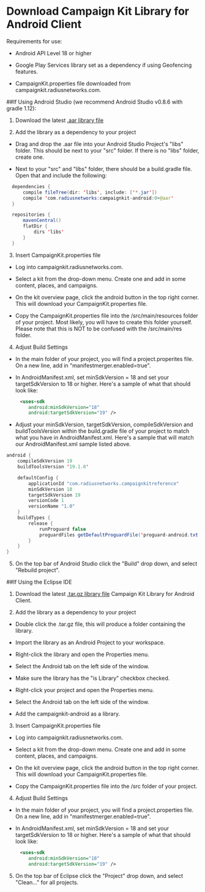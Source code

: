 
# Download Campaign Kit Library for Android Client

Requirements for use: 

* Android API Level 18 or higher

* Google Play Services library set as a dependency if using Geofencing features.

* CampaignKit.properties file downloaded from campaignkit.radiusnetworks.com.





##If Using Android Studio (we recommend Android Studio v0.8.6 with gradle 1.12):


1) Download the latest [.aar library file](https://github.com/RadiusNetworks/campaignkit-android/releases)
 

2) Add the library as a dependency to your project

 * Drag and drop the .aar file into your Android Studio Project's "libs" folder. This should be next to your "src" folder. If there is no "libs" folder, create one. 

 * Next to your "src" and "libs" folder, there should be a build.gradle file. Open that and include the following:

```java
  dependencies {
      compile fileTree(dir: 'libs', include: ['*.jar'])
      compile 'com.radiusnetworks:campaignkit-android:0+@aar'
  }

  repositories {
      mavenCentral()
      flatDir {
          dirs 'libs'
      }
  }
```


3) Insert CampaignKit.properties file

 * Log into campaignkit.radiusnetworks.com.

 * Select a kit from the drop-down menu. Create one and add in some content, places, and campaigns.

 * On the kit overview page, click the android button in the top right corner. This will download your CampaignKit.properties file.

 * Copy the CampaignKit.properties file into the /src/main/resources folder of your project. Most likely, you will have to create this folder yourself. Please note that this is NOT to be confused with the /src/main/res folder.


4) Adjust Build Settings

 * In the main folder of your project, you will find a project.properites file. On a new line, add in "manifestmerger.enabled=true".

 * In AndroidManifest.xml, set minSdkVersion = 18 and set your targetSdkVersion to 18 or higher. Here's a sample of what that should look like:

```xml
     <uses-sdk
        android:minSdkVersion="18"
        android:targetSdkVersion="19" />
```
 * Adjust your minSdkVersion, targetSdkVersion, compileSdkVersion and buildToolsVersion within the build.gradle file of your project to match what you have in AndroidManifest.xml. Here's a sample that will match our AndroidManifest.xml sample listed above.

```java
android {
    compileSdkVersion 19
    buildToolsVersion '19.1.0'

    defaultConfig {
        applicationId "com.radiusnetworks.campaignkitreference"
        minSdkVersion 18
        targetSdkVersion 19
        versionCode 1
        versionName "1.0"
    }
    buildTypes {
        release {
            runProguard false
            proguardFiles getDefaultProguardFile('proguard-android.txt'), 'proguard-rules.pro'
        }
    }
}
```


5)  On the top bar of Android Studio click the "Build" drop down, and select "Rebuild project".






##If Using the Eclipse IDE


1) Download the latest [.tar.gz library file](https://github.com/RadiusNetworks/campaignkit-android/releases) Campaign Kit Library for Android Client.
 

2) Add the library as a dependency to your project

 * Double click the .tar.gz file, this will produce a folder containing the library.

 * Import the library as an Android Project to your workspace.

 * Right-click the library and open the Properties menu.

 * Select the Android tab on the left side of the window.

 * Make sure the library has the "is Library" checkbox checked.

 * Right-click your project and open the Properties menu.

 * Select the Android tab on the left side of the window.

 * Add the campaignkit-android as a library.


3) Insert CampaignKit.properties file

 * Log into campaignkit.radiusnetworks.com.

 * Select a kit from the drop-down menu. Create one and add in some content, places, and campaigns.

 * On the kit overview page, click the android button in the top right corner. This will download your CampaignKit.properties file.

 * Copy the CampaignKit.properties file into the /src folder of your project.


4) Adjust Build Settings

 * In the main folder of your project, you will find a project.properties file. On a new line, add in "manifestmerger.enabled=true".

 * In AndroidManifest.xml, set minSdkVersion = 18 and set your targetSdkVersion to 18 or higher. Here's a sample of what that should look like:

```xml
     <uses-sdk
        android:minSdkVersion="18"
        android:targetSdkVersion="19" />
```

5)  On the top bar of Eclipse click the "Project" drop down, and select "Clean..." for all projects.

